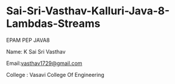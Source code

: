 # Sai-Sri-Vasthav-Kalluri-Java-8-Lambdas-Streams

EPAM PEP JAVA8

Name: K Sai Sri Vasthav 

Email:vasthav1729@gmail.com

College : Vasavi College Of Engineering
